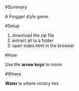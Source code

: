 #Summary

A Frogger style game 

#Setup

1. download the zip file
2. extract all to a folder
3. open index.html in the browser

#How

Use the **arrow keys** to move

#Where

**Water** is where victory lies
